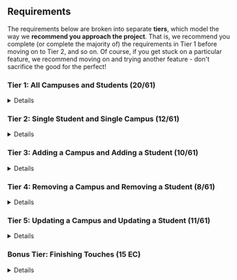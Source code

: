 ## Requirements

The requirements below are broken into separate **tiers**, which model the way we **recommend you approach the project**. That is, we recommend you complete (or complete the majority of) the requirements in Tier 1 before moving on to Tier 2, and so on. Of course, if you get stuck on a particular feature, we recommend moving on and trying another feature - don't sacrifice the good for the perfect!

### Tier 1: All Campuses and Students (20/61)

<details>

#### Frontend

- [X] Write a component to display a list of all campuses (at least their names and images)
- [X] Write a component to display a list of all students (at least their names)
- [X] Write a campuses sub-reducer to manage campuses in your Redux store
- [X] Write a students sub-reducer to manage students in your Redux store
- [X] Display the all-campuses component when the url matches `/campuses`
- [X] Display the all-students component when the url matches `/students`
- [X] Add a links to the navbar that can be used to navigate to the all-campuses view and the all-students view

#### Backend

- [X] Write a route to serve up all students
- [X] Write a route to serve up all campuses

- Write a `campuses` model with the following information:
  - [X] name - not empty or null
  - [X] imageUrl - with a default value
  - [X] address - not empty or null
  - [X] description - extremely large text
- Write a `students` model with the following information:
  - [X] firstName - not empty or null
  - [X] lastName - not empty or null
  - [X] email - not empty or null; must be a valid email
  - [X] imageUrl - with a default value
  - [X] gpa - decimal between 0.0 and 4.0
- [X] Students may be associated with at most one campus. Likewise, campuses may be associated with many students

#### Seed

- [X] Running the seed file creates campuses and students for demonstration purposes

Congrats! You have completed your first vertical slice! Make sure to `commit -m "Feature: Get All Campuses and Students"` before moving on (see RUBRIC.md - points are awarded/deducted for a proper git workflow)!

</details>

### Tier 2: Single Student and Single Campus (12/61)

<details>

#### Frontend

- Write a component to display a single campus with the following information:
  - [X] The campus's name, image, address and description
  - [X] A list of the names of all students in that campus (or a helpful message if it doesn't have any students)
- [X] Display the appropriate campus's info when the url matches `/campuses/:campusId`
- [X] Clicking on a campus from the all-campuses view should navigate to show that campus in the single-campus view

- Write a component to display a single student with the following information:
  - [X] The student's full name, email, image, and gpa
  - [X] The name of their campus (or a helpful message if they don't have one)
- [X] Display the appropriate student when the url matches `/students/:studentId`
- [X] Clicking on a student from the all-students view should navigate to show that student in the single-student view

- [X] Clicking on the name of a student in the single-campus view should navigate to show that student in the single-student view
- [X] Clicking on the name of a campus in the single-student view should navigate to show that campus in the single-campus view

#### Backend

- [X] Write a route to serve up a single campus (based on its id), _including that campuses' students_
- [X] Write a route to serve up a single student (based on their id), _including that student's campus_

Congrats! You have completed your second vertical slice! Make sure to `commit -m "Feature: Get Single Campus and Student"` before moving on (see RUBRIC.md - points are awarded/deducted for a proper git workflow)!

</details>

### Tier 3: Adding a Campus and Adding a Student (10/61)

<details>

#### Frontend

- [X] Write a component to display a form for adding a new campus that contains inputs for _at least_ the name and address.
- [X] Display this component as part of the all-campuses view, alongside the list of campuses
- Submitting the form with a valid name/address should:

  - [X] Make an AJAX request that causes the new campus to be persisted in the database
  - [X] Add the new campus to the list of campuses without needing to refresh the page

- [X] Write a component to display a form for adding a new student that contains inputs for _at least_ first name, last name and email
- [X] Display this component as part of the all-students view, alongside the list of students
- Submitting the form with a valid first name/last name/email should:
  - [X] Make an AJAX request that causes the new student to be persisted in the database
  - [X] Add the new student to the list of students without needing to refresh the page

#### Backend

- [X] Write a route to add a new campus
- [X] Write a route to add a new student

Congrats! You have completed your third vertical slice! Make sure to `commit -m "Feature: Add Campus and Student"` before moving on (see RUBRIC.md - points are awarded/deducted for a proper git workflow)!

</details>

### Tier 4: Removing a Campus and Removing a Student (8/61)

<details>

#### Frontend

- [X] In the all-campuses view, include an `X` button next to each campus
- Clicking the `X` button should:

  - [X] Make an AJAX request that causes that campus to be removed from database
  - [X] Remove the campus from the list of campuses without needing to refresh the page

- [X] In the all-students view, include an `X` button next to each student
- Clicking the `X` button should:
  - [X] Make an AJAX request that causes that student to be removed from database
  - [X] Remove the student from the list of students without needing to refresh the page

#### Backend

- [X] Write a route to remove a campus (based on its id)
- [X] Write a route to remove a student (based on their id)

Congrats! You have completed your fourth vertical slice! Make sure to `commit -m "Feature: Remove Campus and Student"` before moving on (see RUBRIC.md - points are awarded/deducted for a proper git workflow)!

</details>

### Tier 5: Updating a Campus and Updating a Student (11/61)

<details>

#### Frontend

- [X] Write a component to display a form updating _at least_ a campus's name and address
- [X] Display this component as part of the single-campus view, alongside the single campus
- Submitting the form with valid data should:
  - [X] Make an AJAX request that causes that campus to be updated in the database
  - [X] Update the campus in the current view without needing to refresh the page
- [X] In the single-campus view, display an `Unregister` button next to each of its students, which removes the student from the campus (in the database as well as this view); hint: the student is still in the database but is no longer associated with the campus

- [X] Write a component to display a form updating _at least_ a student's first and last names, and email
- [X] Display this component as part of the single-student view, alongside the single student
- Submitting the form with valid data should:
  - [X] Make an AJAX request that causes that student to be updated in the database
  - [X] Update the student in the current view without needing to refresh the page

#### Backend

- [X] Write a route to update an existing campus
- [X] Write a route to update an existing student

</details>

### Bonus Tier: Finishing Touches (15 EC)

<details>

#### Testing

- Write the following tests, each marked with a \*\*\* in the tests directory
  - [ ] React (AllCampuses): renders "No Campuses" if passed an empty array of campuses
  - [ ] React (AllStudents): renders "No Students" if passed an empty array of students
  - [ ] Redux (campuses): returns the initial state by default
  - [ ] Redux (students): returns the initial state by default
  - [ ] Express: GET /api/students responds with all students
  - [ ] Sequelize (Campus): requires name and address
  - [ ] Sequelize (Student): email must be a valid email
  - [ ] Navigation: navbar to navigate to home, campuses, students

#### Finishing Touches

- [ ] If a user attempts to add a new student or campus without a required field, a helpful message should be displayed
- [ ] If a user attempts to access a page that doesn't exist (ex. `/potato`), a helpful "not found" message should be displayed
- [ ] If a user attempts to view a student/campus that doesn't exist, a helpful message should be displayed
- [X] Whenever a component needs to wait for data to load from the server, a "loading" message should be displayed until the data is available
- [X] Overall, the app is spectacularly styled and visually stunning

#### Ordering

- [ ] Create option for students to be ordered based on lastName on all-students view
- [ ] Create option for students to be ordered based on GPA on all-students view
- [ ] Create option for campuses to be ordered based on number of enrolled students on all-campuses view

#### Filtering

- [ ] Create a filter on all-students view to only show students who are not registered to a campus
- [ ] Create a filter on the all-campuses view to only show campuses that do not have any registered students

#### Seeding & Pagination

- [ ] Seed 100+ students and 100+ campuses
- [ ] Implement _front-end_ pagination for the all-students view (e.g. `/students?page=1` renders the first ten students, and `/students?page=2` renders students 11-20)
- [ ] Implement _front-end_ pagination for the all-campuses view (e.g. `/campuses?page=1` renders the first ten campuses, and `/campuses?page=2` renders campuses 11-20)
- [ ] Implement _back-end_ pagination for students (e.g. `/api/students?page=1` returns the first ten students' data, and `/api/students?page=2` returns students 11-20)
- [ ] Implement _back-end_ pagination for campuses (e.g. `/api/campuses?page=1` returns the first ten campuses' data, and `/api/campuses?page=2` returns campuses 11-20)

</details>
